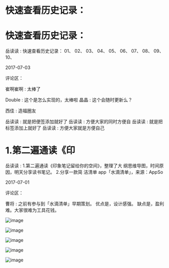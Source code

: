 # 快速查看历史记录：

# 快速查看历史记录：

岳读读 : 快速查看历史记录： 01、 02、 03、 04、 05、 06、 07、 08、 09、 10、

2017-07-03

评论区：

崔啊崔啊 : 太棒了

Double : 这个是怎么实现的，太棒啦 晶晶 : 这个会随时更新么？

西佳 : 造福圈友

岳读读 : 就是把便签添加就好了 岳读读 : 方便大家的同时方便自 岳读读 : 就是把标签添加上就好了 岳读读 : 方便大家就是方便自己

# 1.第二遍通读《印

岳读读 : 1.第二遍通读《印象笔记留给你的空间》，整理了大 纲思维导图，时间原因，明天分享读书笔记。 2.分享一款简 洁清单 app「水滴清单」，来源：AppSo

2017-07-01

评论区：

曹将 : 之前有参与到「水滴清单」早期策划。 优点是，设计感强。 缺点是，盈利难。大家很难为工具花钱。

![image](img/Image_428.png)

![image](img/Image_429.png)

![image](img/Image_430.png)

![image](img/Image_431.png)

![image](img/Image_432.png)